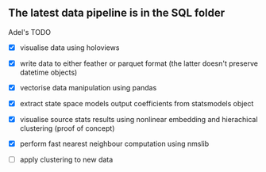 ## The latest data pipeline is in the SQL folder

Adel's TODO

- [x] visualise data using holoviews
- [x] write data to either feather or parquet format (the latter doesn't preserve datetime objects)
- [x] vectorise data manipulation using pandas
- [x] extract state space models output coefficients from statsmodels object
- [x] visualise source stats results using nonlinear embedding and hierachical clustering (proof of concept)
- [x] perform fast nearest neighbour computation using nmslib
- [ ] apply clustering to new data

